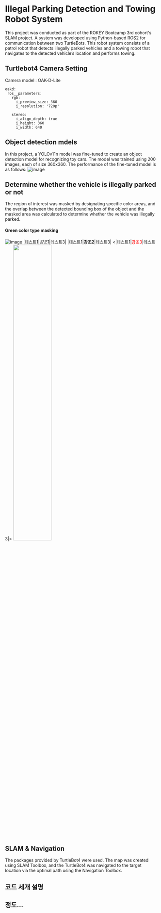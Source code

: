 # Illegal Parking Detection and Towing Robot System

This project was conducted as part of the ROKEY Bootcamp 3rd cohort's SLAM project.
A system was developed using Python-based ROS2 for communication between two TurtleBots.
This robot system consists of a patrol robot that detects illegally parked vehicles and a towing robot that navigates to the detected vehicle’s location and performs towing.

## Turtlebot4 Camera Setting
Camera model : OAK-D-Lite

    oakd:
     ros__parameters:
       rgb:
         i_preview_size: 360
         i_resolution: '720p'
      
       stereo:
         i_align_depth: true
         i_height: 360
         i_width: 640
## Object detection mdels
In this project, a YOLOv11n model was fine-tuned to create an object detection model for recognizing toy cars. The model was trained using 200 images, each of size 360x360. The performance of the fine-tuned model is as follows:
![image](https://github.com/user-attachments/assets/1c054476-ea74-4b22-92b3-4ea001da9fb0)

## Determine whether the vehicle is illegally parked or not
The region of interest was masked by designating specific color areas, and the overlap between the detected bounding box of the object and the masked area was calculated to determine whether the vehicle was illegally parked.
#### Green color type masking
![image](https://github.com/user-attachments/assets/6f838a9b-6560-484b-829f-598bc4f3693e)
|테스트1|*강조1*|테스트3|
|테스트1|**강조2**|테스트3|
<|테스트1|<span style="color:red">강조3</span>|테스트3|>
<img src = "https://github.com/user-attachments/assets/ae8834a0-d8d1-49ee-9c26-409dc18db849" width="50%" height="50%">

## SLAM & Navigation
The packages provided by TurtleBot4 were used. The map was created using SLAM Toolbox, and the TurtleBot4 was navigated to the target location via the optimal path using the Navigation Toolbox.
## 코드 세개 설명
## 정도...

